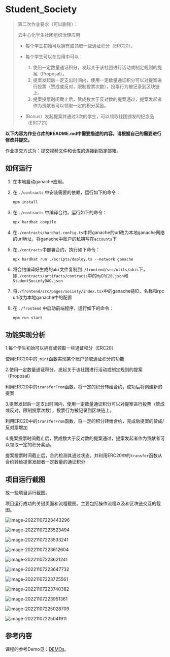 # Student_Society

> 第二次作业要求（可以删除）：
> 
> 去中心化学生社团组织治理应用 
> 
> - 每个学生初始可以拥有或领取一些通证积分（ERC20）。 
> - 每个学生可以在应用中可以： 
>    1. 使用一定数量通证积分，发起关于该社团进行活动或制定规则的提案（Proposal）。 
>    2. 提案发起后一定支出时间内，使用一定数量通证积分可以对提案进行投票（赞成或反对，限制投票次数），投票行为被记录到区块链上。 
>    3. 提案投票时间截止后，赞成数大于反对数的提案通过，提案发起者作为贡献者可以领取一定的积分奖励。 
> 
> - (Bonus）发起提案并通过3次的学生，可以领取社团颁发的纪念品（ERC721）

**以下内容为作业仓库的README.md中需要描述的内容。请根据自己的需要进行修改并提交。**

作业提交方式为：提交视频文件和仓库的连接到指定邮箱。

## 如何运行

1. 在本地启动ganache应用。

2. 在 `./contracts` 中安装需要的依赖，运行如下的命令：
    ```bash
    npm install
    ```

3. 在 `./contracts` 中编译合约，运行如下的命令：
    ```bash
    npx hardhat compile
    ```

4. 在`./contracts/hardhat.config.ts`中将ganache的url改为本地ganache网络的url地址，将ganache中账户的私钥写在`accounts`下

5. 在`./contracts`中部署合约，执行如下命令：

    ```shell
    npx hardhat run ./scripts/deploy.ts --network ganache
    ```

6. 将合约编译好生成的`abi`文件复制到`./frontend/src/utils/abis`下，即`./contracts/artifacts/contracts`中的`MyERC20.json`和`StudentSocietyDAO.json`

7. 将`./frontend/src/pages/society/index.tsx`中的ganache链ID、名称和rpc url改为本地ganache中的配置

8. 在 `./frontend` 中启动前端程序，运行如下的命令：

    ```bash
    npm run start
    ```

## 功能实现分析

1.每个学生初始可以拥有或领取一些通证积分（ERC20）

​	使用ERC20中的`_mint`函数实现某个账户领取通证积分的功能

2.使用一定数量通证积分，发起关于该社团进行活动或制定规则的提案（Proposal）

​	利用ERC20中的`transferFrom`函数，将一定的积分转给合约，成功后将创建新的提案

3.提案发起后一定支出时间内，使用一定数量通证积分可以对提案进行投票（赞成或反对，限制投票次数），投票行为被记录到区块链上。

​	利用ERC20中的`transferFrom`函数，将一定的积分转给合约，完成后提案的赞成/反对票增加

4.提案投票时间截止后，赞成数大于反对数的提案通过，提案发起者作为贡献者可以领取一定的积分奖励。 

​	提案投票时间截止后，合约检测其通过状态，并利用ERC20中的`transfer`函数从合约转给提案发起者一定数量的通证积分

## 项目运行截图

放一些项目运行截图。

项目运行成功的关键页面和流程截图。主要包括操作流程以及和区块链交互的截图。

![image-20221107223443296](C:\Users\SURFBOARD\AppData\Roaming\Typora\typora-user-images\image-20221107223443296.png)

![image-20221107223523494](C:\Users\SURFBOARD\AppData\Roaming\Typora\typora-user-images\image-20221107223523494.png)

![image-20221107223533241](C:\Users\SURFBOARD\AppData\Roaming\Typora\typora-user-images\image-20221107223533241.png)

![image-20221107223612604](C:\Users\SURFBOARD\AppData\Roaming\Typora\typora-user-images\image-20221107223612604.png)

![image-20221107223621241](C:\Users\SURFBOARD\AppData\Roaming\Typora\typora-user-images\image-20221107223621241.png)

![image-20221107223647732](C:\Users\SURFBOARD\AppData\Roaming\Typora\typora-user-images\image-20221107223647732.png)

![image-20221107223725561](C:\Users\SURFBOARD\AppData\Roaming\Typora\typora-user-images\image-20221107223725561.png)

![image-20221107223740382](C:\Users\SURFBOARD\AppData\Roaming\Typora\typora-user-images\image-20221107223740382.png)

![image-20221107223951361](C:\Users\SURFBOARD\AppData\Roaming\Typora\typora-user-images\image-20221107223951361.png)

![image-20221107225028709](C:\Users\SURFBOARD\AppData\Roaming\Typora\typora-user-images\image-20221107225028709.png)

![image-20221107225041911](C:\Users\SURFBOARD\AppData\Roaming\Typora\typora-user-images\image-20221107225041911.png)



## 参考内容

课程的参考Demo见：[DEMOs](https://github.com/LBruyne/blockchain-course-demos)。

